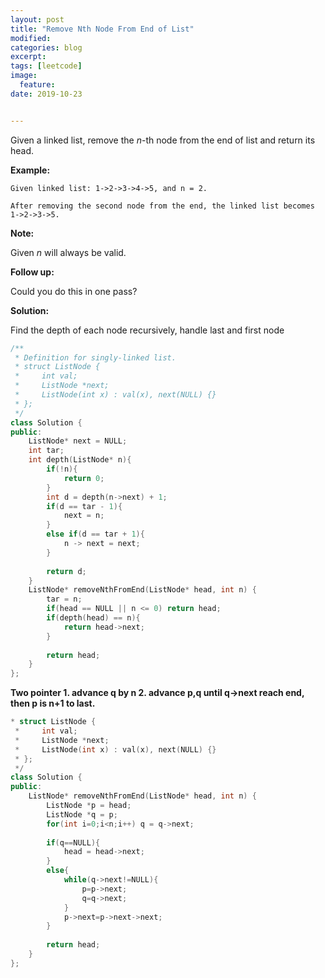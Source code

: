 ```yaml
---
layout: post
title: "Remove Nth Node From End of List"
modified:
categories: blog
excerpt:
tags: [leetcode]
image:
  feature:
date: 2019-10-23


---
```


Given a linked list, remove the *n*-th node from the end of list and return its head.

**Example:**

```
Given linked list: 1->2->3->4->5, and n = 2.

After removing the second node from the end, the linked list becomes 1->2->3->5.
```

**Note:**

Given *n* will always be valid.

**Follow up:**

Could you do this in one pass?



**Solution:**

Find the depth of each node recursively, handle last and first node

```c++
/**
 * Definition for singly-linked list.
 * struct ListNode {
 *     int val;
 *     ListNode *next;
 *     ListNode(int x) : val(x), next(NULL) {}
 * };
 */
class Solution {
public:
    ListNode* next = NULL;
    int tar;
    int depth(ListNode* n){
        if(!n){
            return 0;
        }
        int d = depth(n->next) + 1;
        if(d == tar - 1){
            next = n;
        }
        else if(d == tar + 1){
            n -> next = next;
        }
        
        return d;
    }
    ListNode* removeNthFromEnd(ListNode* head, int n) {
        tar = n;
        if(head == NULL || n <= 0) return head;
        if(depth(head) == n){
            return head->next;
        }
        
        return head;
    }
};
```



**Two pointer 1. advance q by n 2. advance p,q until q->next reach end, then p is n+1 to last.**

```c++
* struct ListNode {
 *     int val;
 *     ListNode *next;
 *     ListNode(int x) : val(x), next(NULL) {}
 * };
 */
class Solution {
public:
    ListNode* removeNthFromEnd(ListNode* head, int n) {
        ListNode *p = head;
        ListNode *q = p;
        for(int i=0;i<n;i++) q = q->next;
        
        if(q==NULL){
            head = head->next;
        }
        else{
            while(q->next!=NULL){
                p=p->next;
                q=q->next;
            }
            p->next=p->next->next;
        }
           
        return head;
    }
};
```

